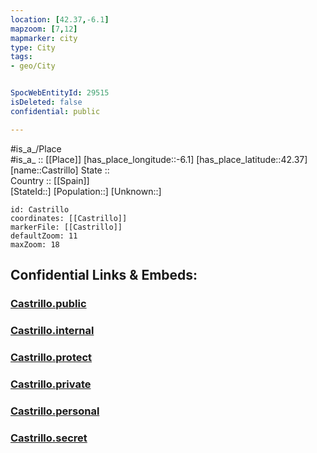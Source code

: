 ```yaml
---
location: [42.37,-6.1] 
mapzoom: [7,12] 
mapmarker: city 
type: City
tags:
- geo/City


SpocWebEntityId: 29515
isDeleted: false
confidential: public

---
```

#is_a_/Place  
#is_a_ :: [[Place]] 
[has_place_longitude::-6.1] 
[has_place_latitude::42.37] 
[name::Castrillo] 
State ::  
Country :: [[Spain]]  
[StateId::] 
[Population::] 
[Unknown::] 


```leaflet
id: Castrillo
coordinates: [[Castrillo]] 
markerFile: [[Castrillo]] 
defaultZoom: 11 
maxZoom: 18
```


## Confidential Links & Embeds: 

### [Castrillo.public](/_public/\Earth\Continent\Europe\Europe~South\Spain\Provinces~Spain\Castilla_y_León\counties~Castillay_León\León\CityCastrillo.public.md) 

### [Castrillo.internal](/_internal/\Earth\Continent\Europe\Europe~South\Spain\Provinces~Spain\Castilla_y_León\counties~Castillay_León\León\CityCastrillo.internal.md) 

### [Castrillo.protect](/_protect/\Earth\Continent\Europe\Europe~South\Spain\Provinces~Spain\Castilla_y_León\counties~Castillay_León\León\CityCastrillo.protect.md) 

### [Castrillo.private](/_private/\Earth\Continent\Europe\Europe~South\Spain\Provinces~Spain\Castilla_y_León\counties~Castillay_León\León\CityCastrillo.private.md) 

### [Castrillo.personal](/_personal/\Earth\Continent\Europe\Europe~South\Spain\Provinces~Spain\Castilla_y_León\counties~Castillay_León\León\CityCastrillo.personal.md) 

### [Castrillo.secret](/_secret/\Earth\Continent\Europe\Europe~South\Spain\Provinces~Spain\Castilla_y_León\counties~Castillay_León\León\CityCastrillo.secret.md)

